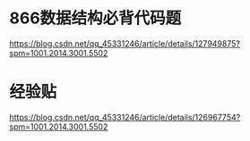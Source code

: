# 866数据结构必背代码题

https://blog.csdn.net/qq_45331246/article/details/127949875?spm=1001.2014.3001.5502



# 经验贴

https://blog.csdn.net/qq_45331246/article/details/126967754?spm=1001.2014.3001.5502